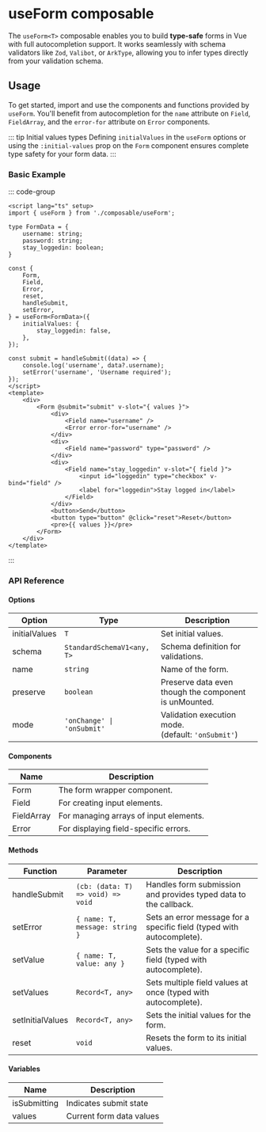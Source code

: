 # useForm composable
The `useForm<T>` composable enables you to build **type-safe** forms in Vue with full autocompletion support. It works seamlessly with schema validators like `Zod`, `Valibot`, or `ArkType`, allowing you to infer types directly from your validation schema.

## Usage

To get started, import and use the components and functions provided by `useForm`. You'll benefit from autocompletion for the `name` attribute on `Field`, `FieldArray`, and the `error-for` attribute on `Error` components.

::: tip Initial values types
Defining `initialValues` in the `useForm` options or using the `:initial-values` prop on the `Form` component ensures complete type safety for your form data.
:::

### Basic Example

::: code-group
```vue
<script lang="ts" setup>
import { useForm } from './composable/useForm';

type FormData = {
	username: string;
	password: string;
	stay_loggedin: boolean;
}

const {
	Form,
	Field,
	Error,
	reset,
	handleSubmit,
	setError,
} = useForm<FormData>({
	initialValues: {
		stay_loggedin: false,
	},
});

const submit = handleSubmit((data) => {
	console.log('username', data?.username);
	setError('username', 'Username required');
});
</script>
<template>
	<div>
		<Form @submit="submit" v-slot="{ values }">
			<div>
				<Field name="username" />
				<Error error-for="username" />
			</div>
			<div>
				<Field name="password" type="password" />
			</div>
			<div>
				<Field name="stay_loggedin" v-slot="{ field }">
					<input id="loggedin" type="checkbox" v-bind="field" />
					<label for="loggedin">Stay logged in</label>
				</Field>
			</div>
			<button>Send</button>
			<button type="button" @click="reset">Reset</button>
			<pre>{{ values }}</pre>
		</Form>
	</div>
</template>
```
:::

### API Reference

#### Options

| Option              | Type                                     | Description                                                                 |
|---------------------|------------------------------------------|-----------------------------------------------------------------------------|
| initialValues       | `T`                                      | Set initial values.                                                         |
| schema              | `StandardSchemaV1<any, T>`               | Schema definition for validations.                                          |
| name                | `string`                                 | Name of the form.                                                           |
| preserve            | `boolean`                                | Preserve data even though the component is unMounted.                       |
| mode                | `'onChange' \| 'onSubmit'`               | Validation execution mode. <br> (default: `'onSubmit'`)                     |

#### Components

| Name        | Description                              |
|-------------|------------------------------------------|
| Form        | The form wrapper component.              |
| Field       | For creating input elements.             |
| FieldArray  | For managing arrays of input elements.   |
| Error       | For displaying field-specific errors.    |

#### Methods

| Function        | Parameter                                | Description                                                                 |
|-----------------|------------------------------------------|-----------------------------------------------------------------------------|
| handleSubmit    | `(cb: (data: T) => void) => void`        | Handles form submission and provides typed data to the callback.            |
| setError        | `{ name: T, message: string }`           | Sets an error message for a specific field (typed with autocomplete).       |
| setValue        | `{ name: T, value: any }`                | Sets the value for a specific field (typed with autocomplete).              |
| setValues       | `Record<T, any>`                         | Sets multiple field values at once (typed with autocomplete).               |
| setInitialValues| `Record<T, any>`                         | Sets the initial values for the form.                                       |
| reset           | `void`                                   | Resets the form to its initial values.                                      |

#### Variables

| Name          | Description                |
|---------------|----------------------------|
| isSubmitting  | Indicates submit state     |
| values        | Current form data values   |

